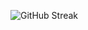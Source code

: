 <!-- GitHub Streak -->
![GitHub Streak](https://github-readme-streak-stats.herokuapp.com/?user=stevejpurves)

